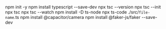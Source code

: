 npm init -y
npm install typescript --save-dev
npx tsc --version
npx tsc --init
npx tsc
npx tsc --watch
npm install -D ts-node
npx ts-code ./src/`file-name`.ts
npm install @capacitor/camera
npm install @faker-js/faker --save-dev
